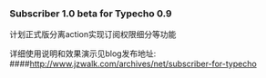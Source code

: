 ### Subscriber 1.0 beta for Typecho 0.9

计划正式版分离action实现订阅权限细分等功能

详细使用说明和效果演示见blog发布地址: 
####http://www.jzwalk.com/archives/net/subscriber-for-typecho